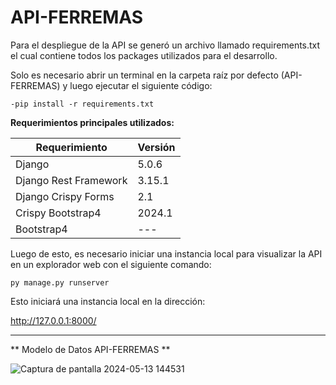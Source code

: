 # API-FERREMAS

Para el despliegue de la API se generó un archivo llamado requirements.txt el cual contiene todos los packages utilizados para el desarrollo.

Solo es necesario abrir un terminal en la carpeta raíz por defecto (API-FERREMAS) y luego ejecutar el siguiente código:

```
-pip install -r requirements.txt
```

**Requerimientos principales utilizados:**

| Requerimiento     | Versión |
| ---    | --- |
| Django | 5.0.6 |
| Django Rest Framework | 3.15.1 |
| Django Crispy Forms     | 2.1 |
| Crispy Bootstrap4      | 2024.1 |
| Bootstrap4 | --- |

Luego de esto, es necesario iniciar una instancia local para visualizar la API en un explorador web con el siguiente comando:

```
py manage.py runserver
```

Esto iniciará una instancia local en la dirección:

http://127.0.0.1:8000/

-----------------------

** Modelo de Datos API-FERREMAS **

![Captura de pantalla 2024-05-13 144531](https://github.com/Rustyy02/API-FERREMAS/assets/101838192/6118a1ad-2a9c-45db-9076-9c8cdc6e3800)
